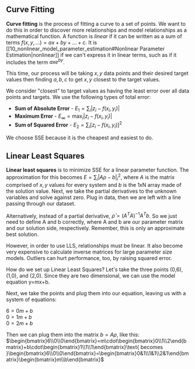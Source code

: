 ## Curve Fitting

**Curve fitting** is the process of fitting a curve to a set of points. We want to do this in order to discover more relationships and model relationships as a mathematical function. A function is *linear* if it can be written as a sum of terms $f(x,y,...)=ax+by+...+c$. It is [[10_nonlinear_model_parameter_estimation#Nonlinear Parameter Estimation|nonlinear]] if we can't express it in linear terms, such as if it includes the term $axe^{by}$.

This time, our process will be taking $x,y$ data points and their desired target values then finding $a,b,c$ to get $x,y$ closest to the target values.

We consider "closest" to target values as having the least error over all data points and targets. We use the following types of total error:

- **Sum of Absolute Error** - $E_1=\sum_i{|z_i-f(x_i,y_i)|}$
- **Maximum Error** - $E_\infty=\text{max}_i|z_i-f(x_i,y_i)|$
- **Sum of Squared Error** - $E_2=\sum_i{[z_i-f(x_i,y_i)]^2}$

We choose SSE because it is the cheapest and easiest to do.

## Linear Least Squares

**Linear least squares** is to minimize SSE for a linear parameter function. The approximation for this becomes $E=\sum_i|A\rho-b|_i^2$, where $A$ is the matrix comprised of $x,y$ values for every system and $b$ is the 1xN array made of the solution value. Next, we take the partial derivatives to the unknown variables and solve against zero. Plug in data, then we are left with a line passing through our dataset.

Alternatively, instead of a partial derivative, $\hat{\rho}=(A^TA)^{-1}A^Tb$. So we just need to define A and b correctly, where A and b are our parameter matrix and our solution side, respectively. Remember, this is only an approximate best solution.

However, in order to use LLS, relationships must be linear. It also become very expensive to calculate inverse matrices for large parameter size models. Outliers can hurt performance, too, by raising squared error.

How do we set up Linear Least Squares? Let's take the three points (0,6),(1,0), and (2,0). Since they are two dimensional, we can use the model equation y=mx+b.

Next, we take the points and plug them into our equation, leaving us with a system of equations:

$6=0m+b$  
$0=1m+b$  
$0=2m+b$

Then we can plug them into the matrix $b=A\rho$, like this:  
$\begin{bmatrix}6\\0\\0\end{bmatrix}=m\cdot\begin{bmatrix}0\\1\\2\end{bmatrix}+b\cdot\begin{bmatrix}1\\1\\1\end{bmatrix}\text{ becomes }\begin{bmatrix}6\\0\\0\end{bmatrix}=\begin{bmatrix}0&1\\1&1\\2&1\end{bmatrix}\begin{bmatrix}m\\b\end{bmatrix}$
